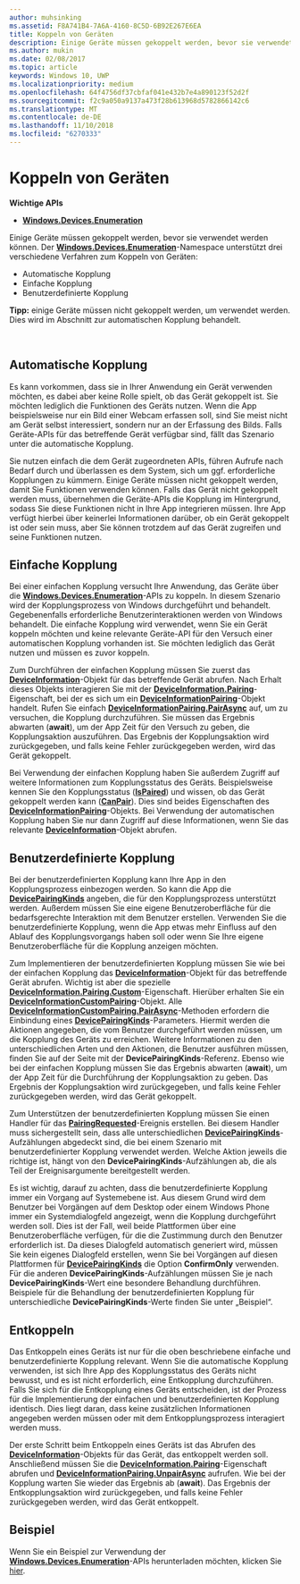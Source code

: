 ```yaml
---
author: muhsinking
ms.assetid: F8A741B4-7A6A-4160-8C5D-6B92E267E6EA
title: Koppeln von Geräten
description: Einige Geräte müssen gekoppelt werden, bevor sie verwendet werden können. Der Windows.Devices.Enumeration-Namespace unterstützt drei verschiedene Verfahren zum Koppeln von Geräten
ms.author: mukin
ms.date: 02/08/2017
ms.topic: article
keywords: Windows 10, UWP
ms.localizationpriority: medium
ms.openlocfilehash: 64f4756df37cbfaf041e432b7e4a890123f52d2f
ms.sourcegitcommit: f2c9a050a9137a473f28b613968d5782866142c6
ms.translationtype: MT
ms.contentlocale: de-DE
ms.lasthandoff: 11/10/2018
ms.locfileid: "6270333"
---
```

# <a name="pair-devices"></a>Koppeln von Geräten



**Wichtige APIs**

- [**Windows.Devices.Enumeration**](https://docs.microsoft.com/en-us/uwp/api/Windows.Devices.Enumeration)

Einige Geräte müssen gekoppelt werden, bevor sie verwendet werden können. Der [**Windows.Devices.Enumeration**](https://msdn.microsoft.com/library/windows/apps/BR225459)-Namespace unterstützt drei verschiedene Verfahren zum Koppeln von Geräten:

-   Automatische Kopplung
-   Einfache Kopplung
-   Benutzerdefinierte Kopplung

**Tipp:** einige Geräte müssen nicht gekoppelt werden, um verwendet werden. Dies wird im Abschnitt zur automatischen Kopplung behandelt.

 

## <a name="automatic-pairing"></a>Automatische Kopplung


Es kann vorkommen, dass sie in Ihrer Anwendung ein Gerät verwenden möchten, es dabei aber keine Rolle spielt, ob das Gerät gekoppelt ist. Sie möchten lediglich die Funktionen des Geräts nutzen. Wenn die App beispielsweise nur ein Bild einer Webcam erfassen soll, sind Sie meist nicht am Gerät selbst interessiert, sondern nur an der Erfassung des Bilds. Falls Geräte-APIs für das betreffende Gerät verfügbar sind, fällt das Szenario unter die automatische Kopplung.

Sie nutzen einfach die dem Gerät zugeordneten APIs, führen Aufrufe nach Bedarf durch und überlassen es dem System, sich um ggf. erforderliche Kopplungen zu kümmern. Einige Geräte müssen nicht gekoppelt werden, damit Sie Funktionen verwenden können. Falls das Gerät nicht gekoppelt werden muss, übernehmen die Geräte-APIs die Kopplung im Hintergrund, sodass Sie diese Funktionen nicht in Ihre App integrieren müssen. Ihre App verfügt hierbei über keinerlei Informationen darüber, ob ein Gerät gekoppelt ist oder sein muss, aber Sie können trotzdem auf das Gerät zugreifen und seine Funktionen nutzen.

## <a name="basic-pairing"></a>Einfache Kopplung


Bei einer einfachen Kopplung versucht Ihre Anwendung, das Geräte über die [**Windows.Devices.Enumeration**](https://msdn.microsoft.com/library/windows/apps/BR225459)-APIs zu koppeln. In diesem Szenario wird der Kopplungsprozess von Windows durchgeführt und behandelt. Gegebenenfalls erforderliche Benutzerinteraktionen werden von Windows behandelt. Die einfache Kopplung wird verwendet, wenn Sie ein Gerät koppeln möchten und keine relevante Geräte-API für den Versuch einer automatischen Kopplung vorhanden ist. Sie möchten lediglich das Gerät nutzen und müssen es zuvor koppeln.

Zum Durchführen der einfachen Kopplung müssen Sie zuerst das [**DeviceInformation**](https://msdn.microsoft.com/library/windows/apps/BR225393)-Objekt für das betreffende Gerät abrufen. Nach Erhalt dieses Objekts interagieren Sie mit der [**DeviceInformation.Pairing**](https://msdn.microsoft.com/library/windows/apps/windows.devices.enumeration.deviceinformation.pairing.aspx)-Eigenschaft, bei der es sich um ein [**DeviceInformationPairing**](https://msdn.microsoft.com/library/windows/apps/windows.devices.enumeration.deviceinformation.pairing.aspx)-Objekt handelt. Rufen Sie einfach [**DeviceInformationPairing.PairAsync**](https://msdn.microsoft.com/library/windows/apps/mt608800) auf, um zu versuchen, die Kopplung durchzuführen. Sie müssen das Ergebnis abwarten (**await**), um der App Zeit für den Versuch zu geben, die Kopplungsaktion auszuführen. Das Ergebnis der Kopplungsaktion wird zurückgegeben, und falls keine Fehler zurückgegeben werden, wird das Gerät gekoppelt.

Bei Verwendung der einfachen Kopplung haben Sie außerdem Zugriff auf weitere Informationen zum Kopplungsstatus des Geräts. Beispielsweise kennen Sie den Kopplungsstatus ([**IsPaired**](https://docs.microsoft.com/en-us/uwp/api/Windows.Devices.Enumeration.DeviceInformationPairing.IsPaired)) und wissen, ob das Gerät gekoppelt werden kann ([**CanPair**](https://docs.microsoft.com/en-us/uwp/api/Windows.Devices.Enumeration.DeviceInformationPairing.CanPair)). Dies sind beides Eigenschaften des [**DeviceInformationPairing**](https://msdn.microsoft.com/library/windows/apps/windows.devices.enumeration.deviceinformation.pairing.aspx)-Objekts. Bei Verwendung der automatischen Kopplung haben Sie nur dann Zugriff auf diese Informationen, wenn Sie das relevante [**DeviceInformation**](https://msdn.microsoft.com/library/windows/apps/BR225393)-Objekt abrufen.

## <a name="custom-pairing"></a>Benutzerdefinierte Kopplung


Bei der benutzerdefinierten Kopplung kann Ihre App in den Kopplungsprozess einbezogen werden. So kann die App die [**DevicePairingKinds**](https://msdn.microsoft.com/library/windows/apps/Mt608808) angeben, die für den Kopplungsprozess unterstützt werden. Außerdem müssen Sie eine eigene Benutzeroberfläche für die bedarfsgerechte Interaktion mit dem Benutzer erstellen. Verwenden Sie die benutzerdefinierte Kopplung, wenn die App etwas mehr Einfluss auf den Ablauf des Kopplungsvorgangs haben soll oder wenn Sie Ihre eigene Benutzeroberfläche für die Kopplung anzeigen möchten.

Zum Implementieren der benutzerdefinierten Kopplung müssen Sie wie bei der einfachen Kopplung das [**DeviceInformation**](https://msdn.microsoft.com/library/windows/apps/BR225393)-Objekt für das betreffende Gerät abrufen. Wichtig ist aber die spezielle [**DeviceInformation.Pairing.Custom**](https://msdn.microsoft.com/library/windows/apps/windows.devices.enumeration.deviceinformationpairing.custom.aspx)-Eigenschaft. Hierüber erhalten Sie ein [**DeviceInformationCustomPairing**](https://msdn.microsoft.com/library/windows/apps/windows.devices.enumeration.deviceinformationcustompairing.aspx)-Objekt. Alle [**DeviceInformationCustomPairing.PairAsync**](https://msdn.microsoft.com/library/windows/apps/windows.devices.enumeration.deviceinformationcustompairing.pairasync.aspx)-Methoden erfordern die Einbindung eines [**DevicePairingKinds**](https://msdn.microsoft.com/library/windows/apps/Mt608808)-Parameters. Hiermit werden die Aktionen angegeben, die vom Benutzer durchgeführt werden müssen, um die Kopplung des Geräts zu erreichen. Weitere Informationen zu den unterschiedlichen Arten und den Aktionen, die Benutzer ausführen müssen, finden Sie auf der Seite mit der **DevicePairingKinds**-Referenz. Ebenso wie bei der einfachen Kopplung müssen Sie das Ergebnis abwarten (**await**), um der App Zeit für die Durchführung der Kopplungsaktion zu geben. Das Ergebnis der Kopplungsaktion wird zurückgegeben, und falls keine Fehler zurückgegeben werden, wird das Gerät gekoppelt.

Zum Unterstützen der benutzerdefinierten Kopplung müssen Sie einen Handler für das [**PairingRequested**](https://msdn.microsoft.com/library/windows/apps/windows.devices.enumeration.deviceinformationcustompairing.pairingrequested.aspx)-Ereignis erstellen. Bei diesem Handler muss sichergestellt sein, dass alle unterschiedlichen [**DevicePairingKinds**](https://msdn.microsoft.com/library/windows/apps/Mt608808)-Aufzählungen abgedeckt sind, die bei einem Szenario mit benutzerdefinierter Kopplung verwendet werden. Welche Aktion jeweils die richtige ist, hängt von den **DevicePairingKinds**-Aufzählungen ab, die als Teil der Ereignisargumente bereitgestellt werden.

Es ist wichtig, darauf zu achten, dass die benutzerdefinierte Kopplung immer ein Vorgang auf Systemebene ist. Aus diesem Grund wird dem Benutzer bei Vorgängen auf dem Desktop oder einem Windows Phone immer ein Systemdialogfeld angezeigt, wenn die Kopplung durchgeführt werden soll. Dies ist der Fall, weil beide Plattformen über eine Benutzeroberfläche verfügen, für die die Zustimmung durch den Benutzer erforderlich ist. Da dieses Dialogfeld automatisch generiert wird, müssen Sie kein eigenes Dialogfeld erstellen, wenn Sie bei Vorgängen auf diesen Plattformen für [**DevicePairingKinds**](https://msdn.microsoft.com/library/windows/apps/Mt608808) die Option **ConfirmOnly** verwenden. Für die anderen **DevicePairingKinds**-Aufzählungen müssen Sie je nach **DevicePairingKinds**-Wert eine besondere Behandlung durchführen. Beispiele für die Behandlung der benutzerdefinierten Kopplung für unterschiedliche **DevicePairingKinds**-Werte finden Sie unter „Beispiel“.

## <a name="unpairing"></a>Entkoppeln


Das Entkoppeln eines Geräts ist nur für die oben beschriebene einfache und benutzerdefinierte Kopplung relevant. Wenn Sie die automatische Kopplung verwenden, ist sich Ihre App des Kopplungsstatus des Geräts nicht bewusst, und es ist nicht erforderlich, eine Entkopplung durchzuführen. Falls Sie sich für die Entkopplung eines Geräts entscheiden, ist der Prozess für die Implementierung der einfachen und benutzerdefinierten Kopplung identisch. Dies liegt daran, dass keine zusätzlichen Informationen angegeben werden müssen oder mit dem Entkopplungsprozess interagiert werden muss.

Der erste Schritt beim Entkoppeln eines Geräts ist das Abrufen des [**DeviceInformation**](https://msdn.microsoft.com/library/windows/apps/BR225393)-Objekts für das Gerät, das entkoppelt werden soll. Anschließend müssen Sie die [**DeviceInformation.Pairing**](https://msdn.microsoft.com/library/windows/apps/windows.devices.enumeration.deviceinformation.pairing.aspx)-Eigenschaft abrufen und [**DeviceInformationPairing.UnpairAsync**](https://msdn.microsoft.com/library/windows/apps/windows.devices.enumeration.deviceinformationpairing.unpairasync) aufrufen. Wie bei der Kopplung warten Sie wieder das Ergebnis ab (**await**). Das Ergebnis der Entkopplungsaktion wird zurückgegeben, und falls keine Fehler zurückgegeben werden, wird das Gerät entkoppelt.

## <a name="sample"></a>Beispiel


Wenn Sie ein Beispiel zur Verwendung der [**Windows.Devices.Enumeration**](https://msdn.microsoft.com/library/windows/apps/BR225459)-APIs herunterladen möchten, klicken Sie [hier](http://go.microsoft.com/fwlink/?LinkID=620536).

 

 
